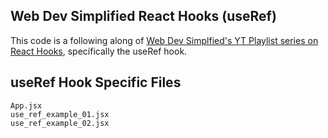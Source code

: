## Web Dev Simplified React Hooks (useRef)

This code is a following along of [Web Dev Simplfied's YT Playlist series on React Hooks](https://www.youtube.com/playlist?list=PLZlA0Gpn_vH8EtggFGERCwMY5u5hOjf-h), specifically the useRef hook.

## useRef Hook Specific Files

```
App.jsx
use_ref_example_01.jsx
use_ref_example_02.jsx
```
